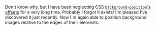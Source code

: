Don't know why, but I have been neglecting CSS [`background-position`'s offsets](https://developer.mozilla.org/en-US/docs/Web/CSS/background-position#Values) for a very long time. Probably I forgot it exists! I'm pleased I've discovered it just recently. Now I'm again able to position background images relative to the edges of their elements.
